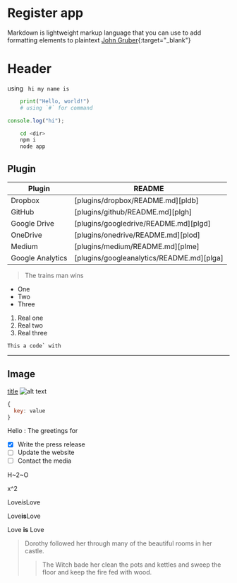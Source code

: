# Register app

Markdown is lightweight markup language that you can use to add formatting elements to plaintext [John Gruber](https://www.google.co.th){:target="_blank"}

# Header

using ` hi my name is`

```py
    print("Hello, world!")
    # using `#` for command
```

```js
console.log("hi");
```

```sh
    cd <dir>
    npm i
    node app
```

## Plugin

| Plugin           | README                                    |
| ---------------- | ----------------------------------------- |
| Dropbox          | [plugins/dropbox/README.md][pldb]         |
| GitHub           | [plugins/github/README.md][plgh]          |
| Google Drive     | [plugins/googledrive/README.md][plgd]     |
| OneDrive         | [plugins/onedrive/README.md][plod]        |
| Medium           | [plugins/medium/README.md][plme]          |
| Google Analytics | [plugins/googleanalytics/README.md][plga] |

> The trains man wins

- One
- Two
- Three

1. Real one
2. Real two
3. Real three

`` This a code` with ``

---

## Image

[title](www.title.com)
![alt text](https://www.howtogeek.com/wp-content/uploads/2018/08/Header.png?width=1198&trim=1,1&bg-color=000&pad=1,1)

```js
{
  key: value
}
```

Hello
: The greetings for

- [x] Write the press release
- [ ] Update the website
- [ ] Contact the media

H~2~O

x^2

Love*is*Love

Love**is**Love

Love **is** Love

> Dorothy followed her through many of the beautiful rooms in her castle.
>
> > The Witch bade her clean the pots and kettles and sweep the floor and keep the fire fed with wood.
